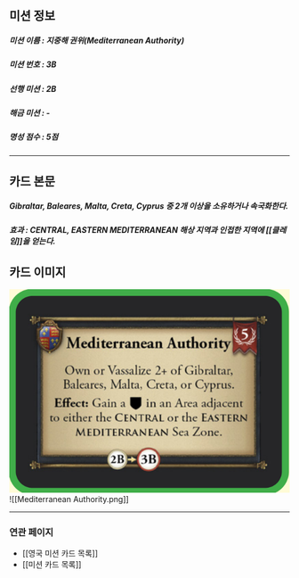 ## 미션 정보
##### 미션 이름 : 지중해 권위(Mediterranean Authority)
##### 미션 번호 : 3B
##### 선행 미션 : 2B
##### 해금 미션 : -
##### 명성 점수 : 5점
---
## 카드 본문
##### Gibraltar, Baleares, Malta, Creta, Cyprus 중 2개 이상을 소유하거나 속국화한다.
##### *효과*  : CENTRAL, EASTERN MEDITERRANEAN 해상 지역과 인접한 지역에 [[클레임]]을 얻는다.

## 카드 이미지
<img src="\Assets\Mediterranean Authority.png"/>
![[Mediterranean Authority.png]]

--- 

### 연관 페이지
- [[영국 미션 카드 목록]]
- [[미션 카드 목록]]

